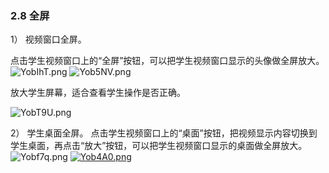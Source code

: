 ### 2.8 全屏

1）    视频窗口全屏。

点击学生视频窗口上的“全屏”按钮，可以把学生视频窗口显示的头像做全屏放大。
![YobIhT.png](https://s1.ax1x.com/2020/05/20/YobIhT.png)
![Yob5NV.png](https://s1.ax1x.com/2020/05/20/Yob5NV.png)

放大学生屏幕，适合查看学生操作是否正确。

![YobT9U.png](https://s1.ax1x.com/2020/05/20/YobT9U.png)

2）	学生桌面全屏。
点击学生视频窗口上的“桌面”按钮，把视频显示内容切换到学生桌面，再点击“放大”按钮，可以把学生视频窗口显示的桌面做全屏放大。
![Yobf7q.png](https://s1.ax1x.com/2020/05/20/Yobf7q.png)
[![Yob4A0.png](https://s1.ax1x.com/2020/05/20/Yob4A0.png)](https://imgchr.com/i/Yob4A0)
